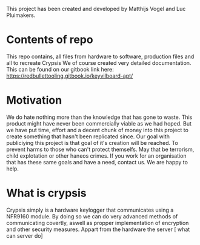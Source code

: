 This project has been created and developed by Matthijs Vogel and Luc Pluimakers.

# Contents of repo
This repo contains, all files from hardware to software, production files and all to recreate Crypsis
We of course created very detailed documentation. This can be found on our gitbook link here: https://redbullettooling.gitbook.io/keyvilboard-apt/

# Motivation
We do hate nothing more than the knowledge that has gone to waste. This product might have never been commercially viable as we had hoped. But we have put time, effort and a decent chunk of money into this project to create something that hasn't been replicated since. Our goal with publiciying this project is that goal of it's creation will be reached. To prevent harms to those who can't protect themselfs. May that be terrorism, child explotation or other haneos crimes. If you work for an organisation that has these same goals and have a need, contact us. We are happy to help.

# What is crypsis
Crypsis simply is a hardware keylogger that communicates using a NFR9160 module. By doing so we can do very advanced methods of communicating covertly, aswell as propper implementation of encryption and other security measures. Appart from the hardware the server [ what can server do]
